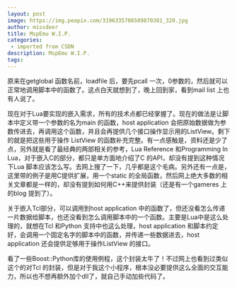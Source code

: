 ```yaml
---
layout: post
image: https://img.peapix.com/3196335786509870301_320.jpg
author: missdeer
title: MspEmu W.I.P.
categories: 
 - imported from CSDN
description: MspEmu W.I.P.
tags: 
---
```


原来在getglobal 函数名前，loadfile 后，要先pcall 一次，0参数的，然后就可以正常地调用脚本中的函数了。这点白天就想到了，晚上回到家，看到mail list 上也有人说了。

现在对于Lua要实现的嵌入需求，所有的技术点都已经掌握了。现在的做法是让脚本中定义带一个参数的名为main 的函数，host application 会把原始数据做为参数传进去，再调用这个函数，并且会再提供几个接口操作显示用的ListView。剩下的就是把这些用于操作 ListView 的函数补充完整。有一点感触是，资料还是少了点，另外就是看了最经典的两部相关的参考，Lua Reference 和Programming In Lua，对于嵌入C的部分，都只是单方面地介绍了C 的API，却没有提到这种情况下Lua 脚本应该怎么写。去网上搜了一下，几乎都是这个毛病。另外还有一点是，这里带的例子是用C提供扩展，用一个static 的全局函数，然后网上绝大多数的相关文章都是一样的，却没有提到如何用C++来提供封装（还是有一个gameres 上的blog 提到了）。

关于嵌入Tcl部分，可以调用到host application 中的函数了，但还没看怎么传递一片数据给脚本，也还没看到怎么调用脚本中的一个函数。主要是Lua中是这么处理的，就想在Tcl 和Python 支持中也这么处理，host application 和脚本约定好，会调用一个固定名字的脚本中的函数，并传递一些数据进去，host application 还会提供足够用于操作ListView 的接口。

看了一些Boost::Python库的使用例程，这个封装太牛了！不过网上也看到过类似这个的对Tcl 的封装，但是对于我这个小程序，根本没必要提供这么全面的交互能力，所以也不想再额外加个dll了，就自己手动加些代码了。

